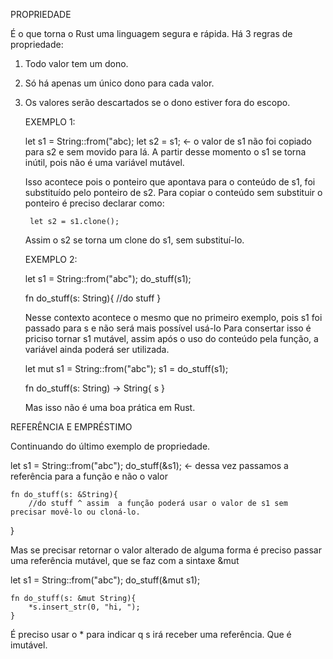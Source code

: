 PROPRIEDADE

É o que torna o Rust uma linguagem segura e rápida. 
Há 3 regras de propriedade:
1. Todo valor tem um dono. 
2. Só há apenas um único dono para cada valor.
3. Os valores serão descartados se o dono estiver fora do escopo.

    EXEMPLO 1:

    let s1 = String::from("abc);
    let s2 = s1; <- o valor de s1 não foi copiado para s2 e sem movido para lá. A partir desse momento o s1 se torna inútil, pois não é uma variável mutável.

    Isso acontece pois o ponteiro que apontava para o conteúdo de s1, foi substituído pelo ponteiro de s2.
    Para copiar o conteúdo sem substituir o ponteiro é preciso declarar como:

        let s2 = s1.clone();

    Assim o s2 se torna um clone do s1, sem substituí-lo.

    EXEMPLO 2:

    let s1 = String::from("abc");
    do_stuff(s1);

    fn do_stuff(s: String){
        //do stuff
    }

    Nesse contexto acontece o mesmo que no primeiro exemplo, pois s1 foi passado para s e não será mais possível usá-lo
    Para consertar isso é priciso tornar s1 mutável, assim após o uso do conteúdo pela função, a variável ainda poderá ser utilizada.

    let mut s1 = String::from("abc");
    s1 = do_stuff(s1);

    fn do_stuff(s: String) -> String{
        s
    }

    Mas isso não é uma boa prática em Rust.


REFERÊNCIA E EMPRÉSTIMO

Continuando do último exemplo de propriedade. 

let s1 = String::from("abc");
    do_stuff(&s1); <- dessa vez passamos a referência para a função e não o valor

    fn do_stuff(s: &String){
        //do stuff ^ assim  a função poderá usar o valor de s1 sem precisar movê-lo ou cloná-lo.
}

Mas se precisar retornar o valor alterado de alguma forma é preciso passar uma referência mutável, que se faz com a sintaxe &mut

let s1 = String::from("abc");
    do_stuff(&mut s1);

    fn do_stuff(s: &mut String){
        *s.insert_str(0, "hi, ");
    }
É preciso usar o * para indicar q s irá receber uma referência. Que é imutável.